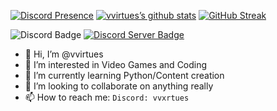 [![Discord Presence](https://lanyard.cnrad.dev/api/730099286049816586?idleMessage=Idle)](https://discord.com/users/730099286049816586)
[![vvirtues’s github stats](https://github-readme-stats.vercel.app/api?username=vvirtues)](https://github.com/vvirtues)
[![GitHub Streak](https://streak-stats.demolab.com?user=vvirtues&theme=github-dark-blue&mode=weekly)](https://git.io/streak-stats)


![Discord Badge](https://img.shields.io/badge/Discord-vvxrtues%234646-lightgrey) [![Discord Server Badge](https://img.shields.io/badge/Discord-Server-informational)](https://discord.gg/4EHpN9BnYy)



- 👋 Hi, I’m @vvirtues
- 👀 I’m interested in Video Games and Coding
- 🌱 I’m currently learning Python/Content creation
- 💞️ I’m looking to collaborate on anything really
- 📫 How to reach me: `Discord: vvxrtues`

<!---
This is my README.md I guess
--->

